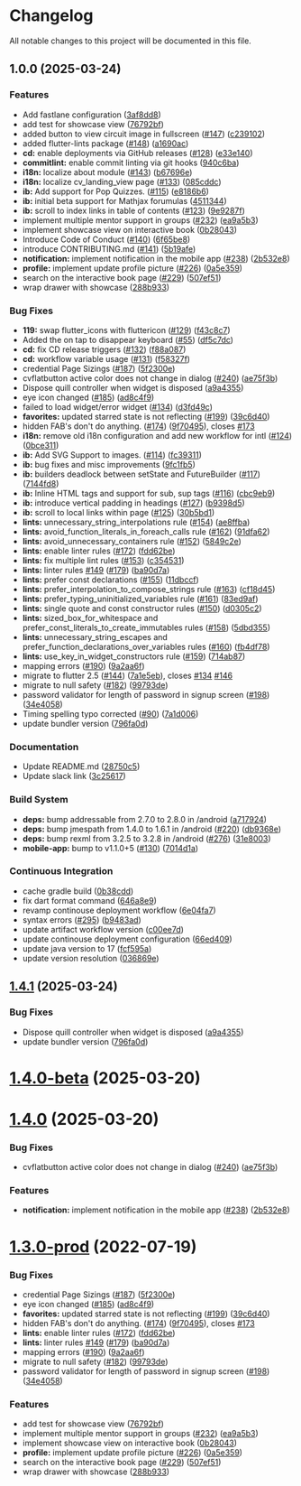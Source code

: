 # Changelog

All notable changes to this project will be documented in this file.

## 1.0.0 (2025-03-24)

### Features

* Add fastlane configuration ([3af8dd8](https://github.com/CircuitVerse/mobile-app/commit/3af8dd8cc0ce310f9ed1bf9df405205a052452b8))
* add test for showcase view ([76792bf](https://github.com/CircuitVerse/mobile-app/commit/76792bf1c197b01a2ad8337bd2060f27e6a6fb8a))
* added button to view circuit image in fullscreen ([#147](https://github.com/CircuitVerse/mobile-app/issues/147)) ([c239102](https://github.com/CircuitVerse/mobile-app/commit/c2391021ea476d2b872498e4343c75684ae188a6))
* added flutter-lints package  ([#148](https://github.com/CircuitVerse/mobile-app/issues/148)) ([a1690ac](https://github.com/CircuitVerse/mobile-app/commit/a1690acbd0894e5c9e35206a06da3a9db4ad1e0d))
* **cd:** enable deployments via GitHub releases ([#128](https://github.com/CircuitVerse/mobile-app/issues/128)) ([e33e140](https://github.com/CircuitVerse/mobile-app/commit/e33e14083fd3da9ed7356fcd8d390966884a40a2))
* **commitlint:** enable commit linting via git hooks ([940c6ba](https://github.com/CircuitVerse/mobile-app/commit/940c6ba8e075d2bfd8fe55ba30767ec3ce979687))
* **i18n:** localize about module ([#143](https://github.com/CircuitVerse/mobile-app/issues/143)) ([b67696e](https://github.com/CircuitVerse/mobile-app/commit/b67696e592e580619d04cdeeb8b8f2beffefcea5))
* **i18n:** localize cv_landing_view page ([#133](https://github.com/CircuitVerse/mobile-app/issues/133)) ([085cddc](https://github.com/CircuitVerse/mobile-app/commit/085cddca900e921ce7ce2bc750969f4f49a183d8))
* **ib:** Add support for Pop Quizzes. ([#115](https://github.com/CircuitVerse/mobile-app/issues/115)) ([e8186b6](https://github.com/CircuitVerse/mobile-app/commit/e8186b6b16cb5ff5fc8c639ae170d667eee859bd))
* **ib:** initial beta support for Mathjax forumulas ([4511344](https://github.com/CircuitVerse/mobile-app/commit/45113442ba0aaa53fa99d0c0620a15366987f127))
* **ib:** scroll to index links in table of contents ([#123](https://github.com/CircuitVerse/mobile-app/issues/123)) ([9e9287f](https://github.com/CircuitVerse/mobile-app/commit/9e9287fd675d2077985353975cb2327065aa20e1))
* implement multiple mentor support in groups ([#232](https://github.com/CircuitVerse/mobile-app/issues/232)) ([ea9a5b3](https://github.com/CircuitVerse/mobile-app/commit/ea9a5b328f572d948b1c9a15c7b1e722459eee3c))
* implement showcase view on interactive book ([0b28043](https://github.com/CircuitVerse/mobile-app/commit/0b280433d272ba8ff398b90dab2a18b93d2ec243))
* Introduce Code of Conduct ([#140](https://github.com/CircuitVerse/mobile-app/issues/140)) ([6f65be8](https://github.com/CircuitVerse/mobile-app/commit/6f65be86f4630b069cd1654e05c5b20bc877cfe4))
* introduce CONTRIBUTING.md ([#141](https://github.com/CircuitVerse/mobile-app/issues/141)) ([5b19afe](https://github.com/CircuitVerse/mobile-app/commit/5b19afeb63c454c77e3dd92f9b4a7960c8a0d6a1))
* **notification:** implement notification in the mobile app ([#238](https://github.com/CircuitVerse/mobile-app/issues/238)) ([2b532e8](https://github.com/CircuitVerse/mobile-app/commit/2b532e87c4f90e1807073a0e4586bf52e73548c3))
* **profile:** implement update profile picture ([#226](https://github.com/CircuitVerse/mobile-app/issues/226)) ([0a5e359](https://github.com/CircuitVerse/mobile-app/commit/0a5e3597243f26fae695c6ff749f7e959dcec6a0))
* search on the interactive book page ([#229](https://github.com/CircuitVerse/mobile-app/issues/229)) ([507ef51](https://github.com/CircuitVerse/mobile-app/commit/507ef51f34e9b05fb5804eed3f612627ada77a92))
* wrap drawer with showcase ([288b933](https://github.com/CircuitVerse/mobile-app/commit/288b933b3375b95961928d762340b0466c647328))

### Bug Fixes

* **119:** swap flutter_icons with fluttericon ([#129](https://github.com/CircuitVerse/mobile-app/issues/129)) ([f43c8c7](https://github.com/CircuitVerse/mobile-app/commit/f43c8c7d674d7e934a6ec9239791ca81395953ce))
* Added the on tap to disappear keyboard ([#55](https://github.com/CircuitVerse/mobile-app/issues/55)) ([df5c7dc](https://github.com/CircuitVerse/mobile-app/commit/df5c7dc9aa60d9c74863cbb54ae615ba7ab955a4))
* **cd:** fix CD release triggers ([#132](https://github.com/CircuitVerse/mobile-app/issues/132)) ([f88a087](https://github.com/CircuitVerse/mobile-app/commit/f88a087fe936c29f5ab9cc75500f2804ccf60c7b))
* **cd:** workflow variable usage ([#131](https://github.com/CircuitVerse/mobile-app/issues/131)) ([f58327f](https://github.com/CircuitVerse/mobile-app/commit/f58327f7986b7bf4b4645369da127b80d7cddc82))
* credential Page Sizings ([#187](https://github.com/CircuitVerse/mobile-app/issues/187)) ([5f2300e](https://github.com/CircuitVerse/mobile-app/commit/5f2300e7b021f98d440bd2c51fb2766c73a3c4d2))
* cvflatbutton active color does not change in dialog ([#240](https://github.com/CircuitVerse/mobile-app/issues/240)) ([ae75f3b](https://github.com/CircuitVerse/mobile-app/commit/ae75f3b6f554d0b37771df117aadf3aa083b958c))
* Dispose quill controller when widget is disposed ([a9a4355](https://github.com/CircuitVerse/mobile-app/commit/a9a43553b690b08209d296e01176a650eb83905f))
* eye icon changed ([#185](https://github.com/CircuitVerse/mobile-app/issues/185)) ([ad8c4f9](https://github.com/CircuitVerse/mobile-app/commit/ad8c4f9cd0c4398c3cdbd5c65b221774018897ac))
* failed to load widget/error widget ([#134](https://github.com/CircuitVerse/mobile-app/issues/134)) ([d3fd49c](https://github.com/CircuitVerse/mobile-app/commit/d3fd49c88dfa3f4b221a48019b24729379bc8c0d))
* **favorites:** updated starred state is not reflecting ([#199](https://github.com/CircuitVerse/mobile-app/issues/199)) ([39c6d40](https://github.com/CircuitVerse/mobile-app/commit/39c6d4055ff0b5ac89595022e11c9e4d0e8feb14))
* hidden FAB's don't do anything. ([#174](https://github.com/CircuitVerse/mobile-app/issues/174)) ([9f70495](https://github.com/CircuitVerse/mobile-app/commit/9f704952759a1703e4e011a6180779252d4747d6)), closes [#173](https://github.com/CircuitVerse/mobile-app/issues/173)
* **i18n:** remove old i18n configuration and add new workflow for intl ([#124](https://github.com/CircuitVerse/mobile-app/issues/124)) ([0bce311](https://github.com/CircuitVerse/mobile-app/commit/0bce311ce5a10cb7994e60e0979247cd39a98254))
* **ib:** Add SVG Support to images. ([#114](https://github.com/CircuitVerse/mobile-app/issues/114)) ([fc39311](https://github.com/CircuitVerse/mobile-app/commit/fc39311be3797ac8ad8c10cfb848f07603058b21))
* **ib:** bug fixes and misc improvements ([9fc1fb5](https://github.com/CircuitVerse/mobile-app/commit/9fc1fb5f36809f21efc4498d8a1c3cdb83157fc3))
* **ib:** builders deadlock between setState and FutureBuilder ([#117](https://github.com/CircuitVerse/mobile-app/issues/117)) ([7144fd8](https://github.com/CircuitVerse/mobile-app/commit/7144fd82cc15487384a0deaf35e377a6c8306e57))
* **ib:** Inline HTML tags and support for sub, sup tags ([#116](https://github.com/CircuitVerse/mobile-app/issues/116)) ([cbc9eb9](https://github.com/CircuitVerse/mobile-app/commit/cbc9eb94d4c7b2b5f00e7c41d9502011b8cb2cc2))
* **ib:** introduce vertical padding in headings ([#127](https://github.com/CircuitVerse/mobile-app/issues/127)) ([b9398d5](https://github.com/CircuitVerse/mobile-app/commit/b9398d5f68bd40301c810843d32546ab783829dd))
* **ib:** scroll to local links within page ([#125](https://github.com/CircuitVerse/mobile-app/issues/125)) ([30b5bd1](https://github.com/CircuitVerse/mobile-app/commit/30b5bd153f700458b99da8c958e7e69445c1deaf))
* **lints:**  unnecessary_string_interpolations rule ([#154](https://github.com/CircuitVerse/mobile-app/issues/154)) ([ae8ffba](https://github.com/CircuitVerse/mobile-app/commit/ae8ffbadd544b17da7fb5d6ca795599f1dd59ca5))
* **lints:** avoid_function_literals_in_foreach_calls rule ([#162](https://github.com/CircuitVerse/mobile-app/issues/162)) ([91dfa62](https://github.com/CircuitVerse/mobile-app/commit/91dfa623f9ea14975ee0aa987d14089351ab7b93))
* **lints:** avoid_unnecessary_containers rule ([#152](https://github.com/CircuitVerse/mobile-app/issues/152)) ([5849c2e](https://github.com/CircuitVerse/mobile-app/commit/5849c2e92665e3085a3342f88ebece2c39d98465))
* **lints:** enable linter rules ([#172](https://github.com/CircuitVerse/mobile-app/issues/172)) ([fdd62be](https://github.com/CircuitVerse/mobile-app/commit/fdd62be10de0ee4bf44126eac871684be88afb37))
* **lints:** fix multiple lint rules ([#153](https://github.com/CircuitVerse/mobile-app/issues/153)) ([c354531](https://github.com/CircuitVerse/mobile-app/commit/c354531c77210e7b52dead2833586030a958b233))
* **lints:** linter rules [#149](https://github.com/CircuitVerse/mobile-app/issues/149) ([#179](https://github.com/CircuitVerse/mobile-app/issues/179)) ([ba90d7a](https://github.com/CircuitVerse/mobile-app/commit/ba90d7a677d7cbd61197c368d76f8c7b2842bf8e))
* **lints:** prefer const declarations ([#155](https://github.com/CircuitVerse/mobile-app/issues/155)) ([11dbccf](https://github.com/CircuitVerse/mobile-app/commit/11dbccf04292bd5cfb8ef85235a7d5546f42d41e))
* **lints:** prefer_interpolation_to_compose_strings rule ([#163](https://github.com/CircuitVerse/mobile-app/issues/163)) ([cf18d45](https://github.com/CircuitVerse/mobile-app/commit/cf18d457a31c613c19637e85ac9689a613f44db6))
* **lints:** prefer_typing_uninitialized_variables rule ([#161](https://github.com/CircuitVerse/mobile-app/issues/161)) ([83ed9af](https://github.com/CircuitVerse/mobile-app/commit/83ed9af5a99999a71af38063054713fb9ce2a0ce))
* **lints:** single quote and const constructor rules ([#150](https://github.com/CircuitVerse/mobile-app/issues/150)) ([d0305c2](https://github.com/CircuitVerse/mobile-app/commit/d0305c20bdedae8d9a26e6afb90416f030ec69c2))
* **lints:** sized_box_for_whitespace and prefer_const_literals_to_create_immutables rules ([#158](https://github.com/CircuitVerse/mobile-app/issues/158)) ([5dbd355](https://github.com/CircuitVerse/mobile-app/commit/5dbd355fd534aac57b7c2c371c04f680b525a8dc))
* **lints:** unnecessary_string_escapes and prefer_function_declarations_over_variables rules ([#160](https://github.com/CircuitVerse/mobile-app/issues/160)) ([fb4df78](https://github.com/CircuitVerse/mobile-app/commit/fb4df784674e2001a8ea3b8b8e563d88ed707fb9))
* **lints:** use_key_in_widget_constructors rule ([#159](https://github.com/CircuitVerse/mobile-app/issues/159)) ([714ab87](https://github.com/CircuitVerse/mobile-app/commit/714ab872179671052c0db23856aa3e64b59ce443))
* mapping errors ([#190](https://github.com/CircuitVerse/mobile-app/issues/190)) ([9a2aa6f](https://github.com/CircuitVerse/mobile-app/commit/9a2aa6f739c1c43d252c9e5df604917c4ee6af91))
* migrate to flutter 2.5 ([#144](https://github.com/CircuitVerse/mobile-app/issues/144)) ([7a1e5eb](https://github.com/CircuitVerse/mobile-app/commit/7a1e5eb2f859025a9af3ef45157b4bea985137ad)), closes [#134](https://github.com/CircuitVerse/mobile-app/issues/134) [#146](https://github.com/CircuitVerse/mobile-app/issues/146)
* migrate to null safety  ([#182](https://github.com/CircuitVerse/mobile-app/issues/182)) ([99793de](https://github.com/CircuitVerse/mobile-app/commit/99793dee9e56fe19dad6774d4af9b64c7627e6b8))
* password validator for length of password in signup screen ([#198](https://github.com/CircuitVerse/mobile-app/issues/198)) ([34e4058](https://github.com/CircuitVerse/mobile-app/commit/34e4058f5618a0b443cd1980788ed1ef551b5e4f))
* Timing spelling typo corrected ([#90](https://github.com/CircuitVerse/mobile-app/issues/90)) ([7a1d006](https://github.com/CircuitVerse/mobile-app/commit/7a1d006f8eaa5df2bfaf577af507cf1bdc0a2214))
* update bundler version ([796fa0d](https://github.com/CircuitVerse/mobile-app/commit/796fa0d8a1a9cd9b246a7395d870af80c8259b39))

### Documentation

* Update README.md ([28750c5](https://github.com/CircuitVerse/mobile-app/commit/28750c5295575f85034bc2aa848b94ecd25073ef))
* Update slack link ([3c25617](https://github.com/CircuitVerse/mobile-app/commit/3c25617b74952fa8cdb903781d298d0aee6f6518))

### Build System

* **deps:** bump addressable from 2.7.0 to 2.8.0 in /android ([a717924](https://github.com/CircuitVerse/mobile-app/commit/a717924a95c758973b8fc6dcb0e501ab42d93562))
* **deps:** bump jmespath from 1.4.0 to 1.6.1 in /android ([#220](https://github.com/CircuitVerse/mobile-app/issues/220)) ([db9368e](https://github.com/CircuitVerse/mobile-app/commit/db9368e98d61c0bb125018c392a7db5c46ce32a0))
* **deps:** bump rexml from 3.2.5 to 3.2.8 in /android ([#276](https://github.com/CircuitVerse/mobile-app/issues/276)) ([31e8003](https://github.com/CircuitVerse/mobile-app/commit/31e80037b636ba2cc5c9fe89bbf7b878231b82ee))
* **mobile-app:** bump to v1.1.0+5 ([#130](https://github.com/CircuitVerse/mobile-app/issues/130)) ([7014d1a](https://github.com/CircuitVerse/mobile-app/commit/7014d1a3f5ddf410609f75973584a638af8716d2))

### Continuous Integration

* cache gradle build ([0b38cdd](https://github.com/CircuitVerse/mobile-app/commit/0b38cddfcdc084d46ff3c33a5238031d52ad7cc8))
* fix dart format command ([646a8e9](https://github.com/CircuitVerse/mobile-app/commit/646a8e9f3824c2963336207187cb24eab385316b))
* revamp continouse deployment workflow ([6e04fa7](https://github.com/CircuitVerse/mobile-app/commit/6e04fa736bf3be4f27ef669758a5f6f4c6043f39))
* syntax errors ([#295](https://github.com/CircuitVerse/mobile-app/issues/295)) ([b9483ad](https://github.com/CircuitVerse/mobile-app/commit/b9483ada6a791f3fc5a912a18fd6c66f02129366))
* update artifact workflow version ([c00ee7d](https://github.com/CircuitVerse/mobile-app/commit/c00ee7d542e6987e8373a6c631a1309ed5455d4e))
* update continouse deployment configuration ([66ed409](https://github.com/CircuitVerse/mobile-app/commit/66ed4098c321398c4fa909c2933532c53e5c91f4))
* update java version to 17 ([fcf595a](https://github.com/CircuitVerse/mobile-app/commit/fcf595ad5daae8a03e87cc2d74d0f3de6476dda3))
* update version resolution ([036869e](https://github.com/CircuitVerse/mobile-app/commit/036869e60da075fff4412d0fde817d1e295ed915))

## [1.4.1](https://github.com/CircuitVerse/mobile-app/compare/v1.4.0-beta...v1.4.1) (2025-03-24)


### Bug Fixes

* Dispose quill controller when widget is disposed ([a9a4355](https://github.com/CircuitVerse/mobile-app/commit/a9a43553b690b08209d296e01176a650eb83905f))
* update bundler version ([796fa0d](https://github.com/CircuitVerse/mobile-app/commit/796fa0d8a1a9cd9b246a7395d870af80c8259b39))



# [1.4.0-beta](https://github.com/CircuitVerse/mobile-app/compare/v1.4.0...v1.4.0-beta) (2025-03-20)



# [1.4.0](https://github.com/CircuitVerse/mobile-app/compare/v1.3.0+8-beta...v1.4.0) (2025-03-20)


### Bug Fixes

* cvflatbutton active color does not change in dialog ([#240](https://github.com/CircuitVerse/mobile-app/issues/240)) ([ae75f3b](https://github.com/CircuitVerse/mobile-app/commit/ae75f3b6f554d0b37771df117aadf3aa083b958c))


### Features

* **notification:** implement notification in the mobile app ([#238](https://github.com/CircuitVerse/mobile-app/issues/238)) ([2b532e8](https://github.com/CircuitVerse/mobile-app/commit/2b532e87c4f90e1807073a0e4586bf52e73548c3))



# [1.3.0-prod](https://github.com/CircuitVerse/mobile-app/compare/v1.2.0-prod...v1.3.0-prod) (2022-07-19)


### Bug Fixes

* credential Page Sizings ([#187](https://github.com/CircuitVerse/mobile-app/issues/187)) ([5f2300e](https://github.com/CircuitVerse/mobile-app/commit/5f2300e7b021f98d440bd2c51fb2766c73a3c4d2))
* eye icon changed ([#185](https://github.com/CircuitVerse/mobile-app/issues/185)) ([ad8c4f9](https://github.com/CircuitVerse/mobile-app/commit/ad8c4f9cd0c4398c3cdbd5c65b221774018897ac))
* **favorites:** updated starred state is not reflecting ([#199](https://github.com/CircuitVerse/mobile-app/issues/199)) ([39c6d40](https://github.com/CircuitVerse/mobile-app/commit/39c6d4055ff0b5ac89595022e11c9e4d0e8feb14))
* hidden FAB's don't do anything. ([#174](https://github.com/CircuitVerse/mobile-app/issues/174)) ([9f70495](https://github.com/CircuitVerse/mobile-app/commit/9f704952759a1703e4e011a6180779252d4747d6)), closes [#173](https://github.com/CircuitVerse/mobile-app/issues/173)
* **lints:** enable linter rules ([#172](https://github.com/CircuitVerse/mobile-app/issues/172)) ([fdd62be](https://github.com/CircuitVerse/mobile-app/commit/fdd62be10de0ee4bf44126eac871684be88afb37))
* **lints:** linter rules [#149](https://github.com/CircuitVerse/mobile-app/issues/149) ([#179](https://github.com/CircuitVerse/mobile-app/issues/179)) ([ba90d7a](https://github.com/CircuitVerse/mobile-app/commit/ba90d7a677d7cbd61197c368d76f8c7b2842bf8e))
* mapping errors ([#190](https://github.com/CircuitVerse/mobile-app/issues/190)) ([9a2aa6f](https://github.com/CircuitVerse/mobile-app/commit/9a2aa6f739c1c43d252c9e5df604917c4ee6af91))
* migrate to null safety  ([#182](https://github.com/CircuitVerse/mobile-app/issues/182)) ([99793de](https://github.com/CircuitVerse/mobile-app/commit/99793dee9e56fe19dad6774d4af9b64c7627e6b8))
* password validator for length of password in signup screen ([#198](https://github.com/CircuitVerse/mobile-app/issues/198)) ([34e4058](https://github.com/CircuitVerse/mobile-app/commit/34e4058f5618a0b443cd1980788ed1ef551b5e4f))


### Features

* add test for showcase view ([76792bf](https://github.com/CircuitVerse/mobile-app/commit/76792bf1c197b01a2ad8337bd2060f27e6a6fb8a))
* implement multiple mentor support in groups ([#232](https://github.com/CircuitVerse/mobile-app/issues/232)) ([ea9a5b3](https://github.com/CircuitVerse/mobile-app/commit/ea9a5b328f572d948b1c9a15c7b1e722459eee3c))
* implement showcase view on interactive book ([0b28043](https://github.com/CircuitVerse/mobile-app/commit/0b280433d272ba8ff398b90dab2a18b93d2ec243))
* **profile:** implement update profile picture ([#226](https://github.com/CircuitVerse/mobile-app/issues/226)) ([0a5e359](https://github.com/CircuitVerse/mobile-app/commit/0a5e3597243f26fae695c6ff749f7e959dcec6a0))
* search on the interactive book page ([#229](https://github.com/CircuitVerse/mobile-app/issues/229)) ([507ef51](https://github.com/CircuitVerse/mobile-app/commit/507ef51f34e9b05fb5804eed3f612627ada77a92))
* wrap drawer with showcase ([288b933](https://github.com/CircuitVerse/mobile-app/commit/288b933b3375b95961928d762340b0466c647328))
